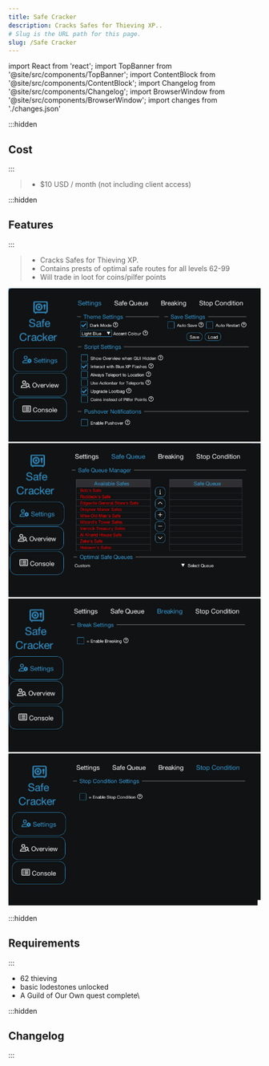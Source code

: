 ```yaml
---
title: Safe Cracker
description: Cracks Safes for Thieving XP..
# Slug is the URL path for this page.
slug: /Safe Cracker
---
```


import React from 'react';
import TopBanner from '@site/src/components/TopBanner';
import ContentBlock from '@site/src/components/ContentBlock';
import Changelog from '@site/src/components/Changelog';
import BrowserWindow from '@site/src/components/BrowserWindow';
import changes from './changes.json'

<TopBanner title="Safe Cracker" version="v1.0.6" author="pzoot" skill="Thieving">
</TopBanner>

:::hidden

## Cost

:::

<ContentBlock title="Cost">

> - $10 USD / month (not including client access)

</ContentBlock>

:::hidden

## Features

:::

<ContentBlock title="Features">

> - Cracks Safes for Thieving XP.
> - Contains prests of optimal safe routes for all levels 62-99
> - Will trade in loot for coins/pilfer points

![Example](01SafeCracker.png)
![Example](02SafeCracker.png)
![Example](03SafeCracker.png)
![Example](04SafeCracker.png)

</ContentBlock>

:::hidden

## Requirements

:::
<ContentBlock title="Requirements">

- 62 thieving
- basic lodestones unlocked
- A Guild of Our Own quest complete\

</ContentBlock>

:::hidden

## Changelog

:::

<Changelog changes={changes}>

</Changelog>
